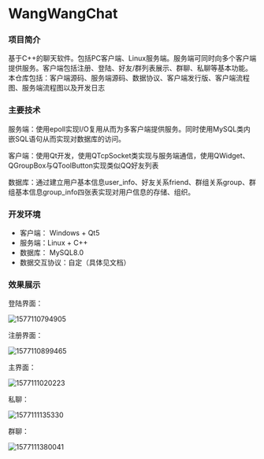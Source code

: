 # WangWangChat
### 项目简介

基于C++的聊天软件。包括PC客户端、Linux服务端。服务端可同时向多个客户端提供服务。客户端包括注册、登陆、好友/群列表展示、群聊、私聊等基本功能。本仓库包括：客户端源码、服务端源码、数据协议、客户端发行版、客户端流程图、服务端流程图以及开发日志

### 主要技术

服务端：使用epoll实现I/O复用从而为多客户端提供服务。同时使用MySQL类内嵌SQL语句从而实现对数据库的访问。

客户端：使用Qt开发，使用QTcpSocket类实现与服务端通信，使用QWidget、QGroupBox与QToolButton实现类似QQ好友列表

数据库：通过建立用户基本信息user_info、好友关系friend、群组关系group、群组基本信息group_info四张表实现对用户信息的存储、组织。

### 开发环境

- 客户端： Windows + Qt5
- 服务端：Linux + C++
- 数据库： MySQL8.0
- 数据交互协议：自定（具体见文档）

### 效果展示

登陆界面：

![1577110794905](C:\Users\98230\AppData\Roaming\Typora\typora-user-images\1577110794905.png)

注册界面：

![1577110899465](C:\Users\98230\AppData\Roaming\Typora\typora-user-images\1577110899465.png)

主界面：

![1577111020223](C:\Users\98230\AppData\Roaming\Typora\typora-user-images\1577111020223.png)

私聊：

![1577111135330](C:\Users\98230\AppData\Roaming\Typora\typora-user-images\1577111135330.png)

群聊：

![1577111380041](C:\Users\98230\AppData\Roaming\Typora\typora-user-images\1577111380041.png)
